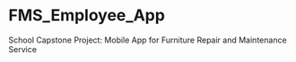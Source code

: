 # FMS_Employee_App
School Capstone Project: Mobile App for Furniture Repair and Maintenance Service
